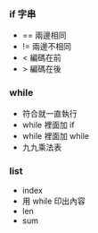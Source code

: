### if 字串
- == 兩邊相同
- != 兩邊不相同
- < 編碼在前
- \> 編碼在後
### while
- 符合就一直執行
- while 裡面加 if
- while 裡面加 while
- 九九乘法表
### list
- index
- 用 while 印出內容
- len
- sum
